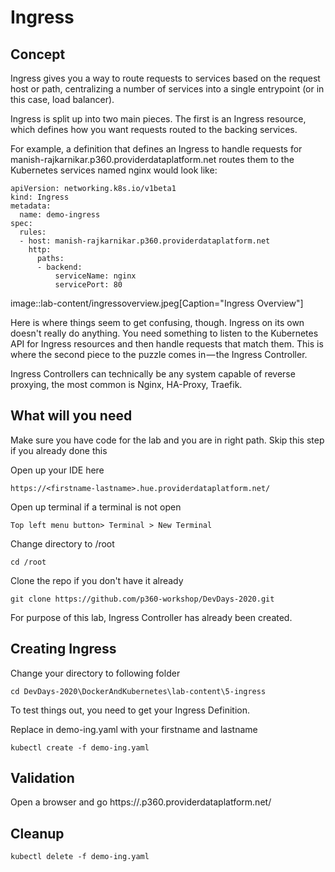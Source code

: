 # Ingress 



## Concept

Ingress gives you a way to route requests to services based on the request host or path, centralizing a number of services into a single entrypoint (or in this case, load balancer).



Ingress is split up into two main pieces. The first is an Ingress resource, which defines how you want requests routed to the backing services.

For example, a definition that defines an Ingress to handle requests for manish-rajkarnikar.p360.providerdataplatform.net  routes them to the Kubernetes services named nginx would look like:

```
apiVersion: networking.k8s.io/v1beta1
kind: Ingress
metadata:
  name: demo-ingress
spec:
  rules:
  - host: manish-rajkarnikar.p360.providerdataplatform.net
    http:
      paths:
      - backend:
          serviceName: nginx
          servicePort: 80

```

image::lab-content/ingressoverview.jpeg[Caption="Ingress Overview"]


Here is where things seem to get confusing, though. Ingress on its own doesn't really do anything. You need something to listen to the Kubernetes API for Ingress resources and then handle requests that match them. This is where the second piece to the puzzle comes in — the Ingress Controller.

Ingress Controllers can technically be any system capable of reverse proxying,  the most common is Nginx, HA-Proxy, Traefik.


## What will you need

Make sure you have code for the lab and you are in right path. Skip this step if you already done this

Open up your IDE here

`https://<firstname-lastname>.hue.providerdataplatform.net/`

Open up terminal if a terminal is not open

`Top left menu button> Terminal > New Terminal`

Change directory to /root 

`cd /root`

Clone the repo if you don't have it already

`git clone https://github.com/p360-workshop/DevDays-2020.git`







For purpose of this lab,  Ingress Controller has already been created. 


## Creating Ingress

Change your directory to following folder

`cd DevDays-2020\DockerAndKubernetes\lab-content\5-ingress`


To test things out, you need to get your Ingress Definition.


Replace <firstname-lastname> in demo-ing.yaml with your firstname and lastname

`kubectl create -f demo-ing.yaml`

## Validation

Open a browser and go https://<firstname-lastname>.p360.providerdataplatform.net/

## Cleanup

`kubectl delete -f demo-ing.yaml`